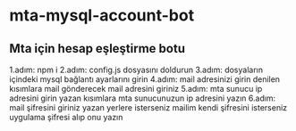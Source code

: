 # mta-mysql-account-bot
 Mta için hesap eşleştirme botu
 ---------------------
 1.adım: npm i
 2.adım: config.js dosyasını doldurun
 3.adım: dosyaların içindeki mysql bağlantı ayarlarını girin
 4.adım: mail adresinizi girin denilen kısımlara mail gönderecek mail adresini giriniz
 5.adım: mta sunucu ip adresini girin yazan kısımlara mta sunucunuzun ip adresini yazın
 6.adım: mail şifresini giriniz yazan yerlere isterseniz mailim kendi şifresini isterseniz uygulama şifresi alıp onu yazın
